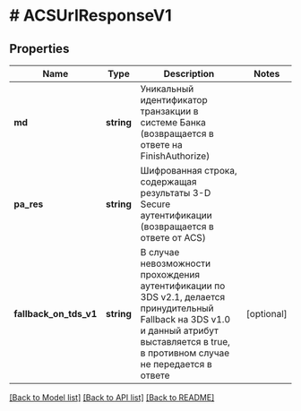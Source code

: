 # # ACSUrlResponseV1

## Properties

Name | Type | Description | Notes
------------ | ------------- | ------------- | -------------
**md** | **string** | Уникальный идентификатор транзакции в системе Банка (возвращается в ответе на FinishAuthorize) |
**pa_res** | **string** | Шифрованная строка, содержащая результаты 3-D Secure аутентификации (возвращается в ответе от ACS) |
**fallback_on_tds_v1** | **string** | В случае невозможности прохождения аутентификации по 3DS v2.1, делается принудительный Fallback на 3DS v1.0 и данный атрибут выставляется в true, в противном случае не передается в ответе | [optional]

[[Back to Model list]](../../README.md#models) [[Back to API list]](../../README.md#endpoints) [[Back to README]](../../README.md)
